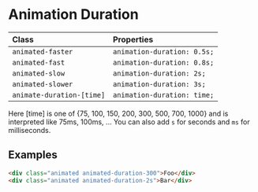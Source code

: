 # Animation Duration

| Class | Properties |
| :---- | :--------- |
| `animated-faster` | `animation-duration: 0.5s;` |
| `animated-fast` | `animation-duration: 0.8s;` |
| `animated-slow` | `animation-duration: 2s;` |
| `animated-slower` | `animation-duration: 3s;` |
| `animate-duration-[time]` | `animation-duration: time;` |

Here [time] is one of {75, 100, 150, 200, 300, 500, 700, 1000} and is interpreted like 75ms, 100ms, ... You can also add `s` for seconds and `ms` for milliseconds.

## Examples

```html
<div class="animated animated-duration-300">Foo</div>
<div class="animated animated-duration-2s">Bar</div>
```

<script setup lang="ts">
import { onMounted } from 'vue'
onMounted(()=>{
document.getElementsByClassName('VPImage')[0].classList.add('animate-rubber-band','animate-count-infinite','animate-duration-1s')
})
</script>
